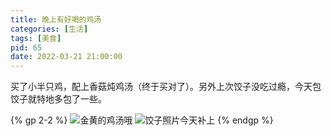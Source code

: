 ```yaml
---
title: 晚上有好喝的鸡汤
categories: [生活]
tags: [美食]
pid: 65
date: 2022-03-21 21:00:00
---
```


买了小半只鸡，配上香菇炖鸡汤（终于买对了）。另外上次饺子没吃过瘾，今天包饺子就特地多包了一些。

{% gp 2-2 %}
![金黄的鸡汤哦](https://cos.pinlyu.com/posts/2022/65-chickensoup.webp)
![饺子照片今天补上](https://cos.pinlyu.com/posts/2022/65-jiaozi.webp)
{% endgp %}